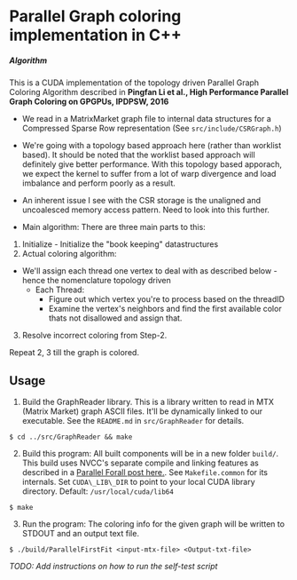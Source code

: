 # Parallel Graph coloring implementation in C++

##### Algorithm
This is a CUDA implementation of the topology driven Parallel Graph Coloring Algorithm described in **Pingfan Li et al., High Performance Parallel Graph Coloring on GPGPUs, IPDPSW, 2016**

* We read in a MatrixMarket graph file to internal data structures for a Compressed Sparse Row representation (See `src/include/CSRGraph.h`)

* We're going with a topology based approach here (rather than worklist based). It should be noted that the worklist based approach will definitely give better performance. With this topology based apporach, we expect the kernel to suffer from a lot of warp divergence and load imbalance and perform poorly as a result.

* An inherent issue I see with the CSR storage is the unaligned and uncoalesced memory access pattern. Need to look into this further.

* Main algorithm:
There are three main parts to this:
1. Initialize - Initialize the "book keeping" datastructures
2. Actual coloring algorithm:
* We'll assign each thread one vertex to deal with as described below - hence the nomenclature topology driven
  * Each Thread:
    * Figure out which vertex you're to process based on the threadID
    * Examine the vertex's neighbors and find the first available color thats not disallowed and assign that.
3. Resolve incorrect coloring from Step-2. 

Repeat 2, 3 till the graph is colored.

## Usage
1. Build the GraphReader library. This is a library written to read in MTX (Matrix Market) graph ASCII files. It'll be dynamically linked to our executable. See the `README.md` in `src/GraphReader` for details.
```
$ cd ../src/GraphReader && make
```
2. Build this program:
   All built components will be in a new folder `build/`. 
   This build uses NVCC's separate compile and linking features as described in a [Parallel Forall post here.](https://devblogs.nvidia.com/parallelforall/separate-compilation-linking-cuda-device-code/). See `Makefile.common` for its internals.
   Set `CUDA\_LIB\_DIR` to point to your local CUDA library directory. Default: `/usr/local/cuda/lib64`
```
$ make 
```
3. Run the program: The coloring info for the given graph will be written to STDOUT and an output text file.
```
$ ./build/ParallelFirstFit <input-mtx-file> <Output-txt-file>
```
_TODO: Add instructions on how to run the self-test script_

